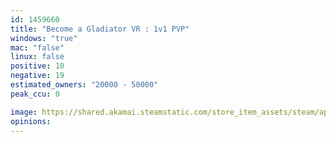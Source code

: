```yaml
---
id: 1459660
title: "Become a Gladiator VR : 1v1 PVP"
windows: "true"
mac: "false"
linux: false
positive: 10
negative: 19
estimated_owners: "20000 - 50000"
peak_ccu: 0

image: https://shared.akamai.steamstatic.com/store_item_assets/steam/apps/1459660/header.jpg?t=1661212494
opinions:
---
```

